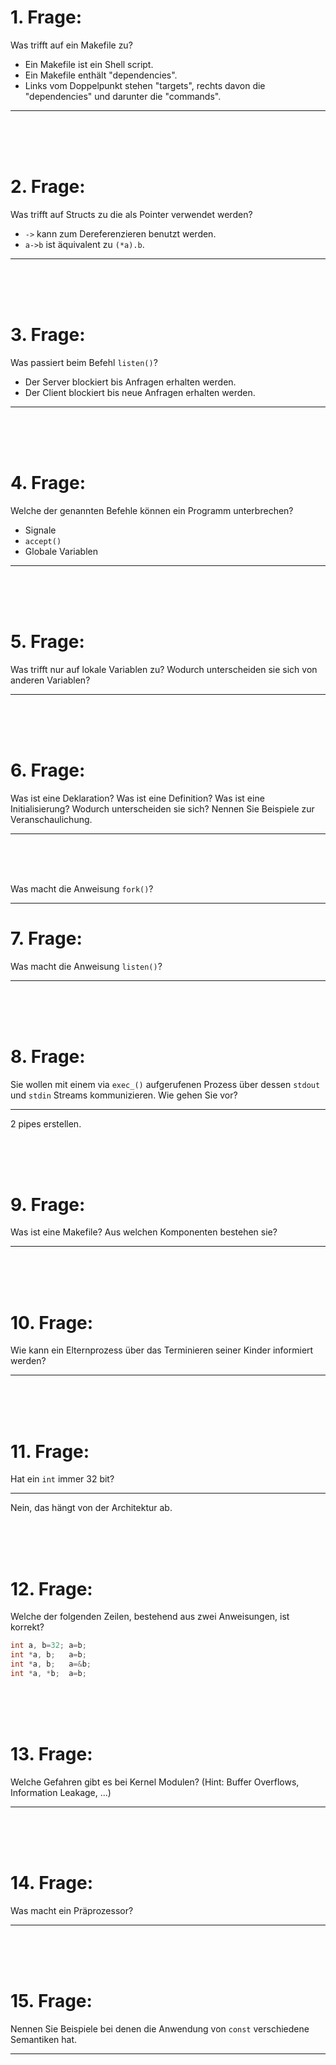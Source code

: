 # 1. Frage:

Was trifft auf ein Makefile zu?

- Ein Makefile ist ein Shell script.
- Ein Makefile enthält "dependencies".
- Links vom Doppelpunkt stehen "targets", rechts davon die "dependencies" und darunter die "commands".

---


<br><br><br>


# 2. Frage:

Was trifft auf Structs zu die als Pointer verwendet werden?

- `->` kann zum Dereferenzieren benutzt werden.
- `a->b` ist äquivalent zu `(*a).b`.

---


<br><br><br>


# 3. Frage:

Was passiert beim Befehl `listen()`?

- Der Server blockiert bis Anfragen erhalten werden.
- Der Client blockiert bis neue Anfragen erhalten werden.

---


<br><br><br>


# 4. Frage:

Welche der genannten Befehle können ein Programm unterbrechen?

- Signale
- `accept()`
- Globale Variablen

---


<br><br><br>


# 5. Frage:

Was trifft nur auf lokale Variablen zu? Wodurch unterscheiden sie sich von anderen Variablen?

---


<br><br><br>


# 6. Frage:

Was ist eine Deklaration? Was ist eine Definition? Was ist eine Initialisierung? Wodurch unterscheiden sie sich? Nennen Sie Beispiele zur Veranschaulichung.

---


<br><br><br>

Was macht die Anweisung `fork()`?

---


# 7. Frage:

Was macht die Anweisung `listen()`?

---


<br><br><br>


# 8. Frage:

Sie wollen mit einem via `exec_()` aufgerufenen Prozess über dessen `stdout` und `stdin` Streams kommunizieren. Wie gehen Sie vor?

---

2 pipes erstellen.


<br><br><br>


# 9. Frage:

Was ist eine Makefile? Aus welchen Komponenten bestehen sie?

---


<br><br><br>


# 10. Frage:

Wie kann ein Elternprozess über das Terminieren seiner Kinder informiert werden?

---


<br><br><br>


# 11. Frage:

Hat ein `int` immer 32 bit?

---

Nein, das hängt von der Architektur ab.


<br><br><br>


# 12. Frage:

Welche der folgenden Zeilen, bestehend aus zwei Anweisungen, ist korrekt?

```c
int a, b=32; a=b; 
int *a, b;   a=b; 
int *a, b;   a=&b; 
int *a, *b;  a=b;
```

<br><br><br>


# 13. Frage:

Welche Gefahren gibt es bei Kernel Modulen? (Hint: Buffer Overflows, Information Leakage, ...)

---


<br><br><br>


# 14. Frage:

Was macht ein Präprozessor? 

---


<br><br><br>


# 15. Frage:

Nennen Sie Beispiele bei denen die Anwendung von `const` verschiedene Semantiken hat.

---

<br><br><br>
